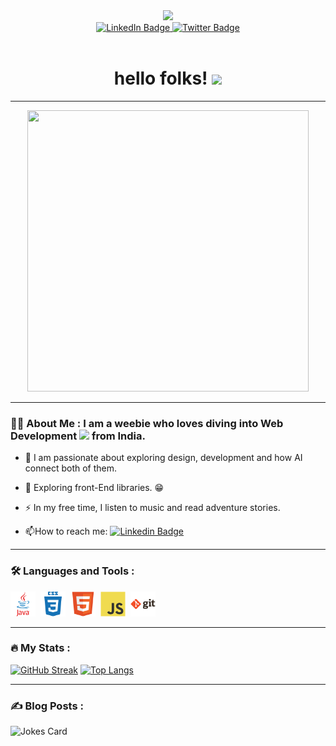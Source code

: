 <div id="header" align="center">
  <img src="https://media.giphy.com/media/BferOKonYOspm28AiB/giphy.gif" width="150"/>
  <div id="badges">
  <a href ="https://www.linkedin.com/in/bsingh75">
<img src="https://img.shields.io/badge/-LinkedIn-blue?logo=linkedin&logoColor=white&style=for-the-badge" alt="LinkedIn Badge" />
  </a>
  <a href="https://twitter.com/bhavyaaa_here">
<img src="https://img.shields.io/badge/Twitter-blue?style=for-the-badge&logo=twitter&logoColor=white" alt="Twitter Badge" />
    </a>
    </div>
  <img src="https://komarev.com/ghpvc/?username=bhavyasingh75&style=flat-square&color=blue" alt=""/>
  <h1>
  hello folks!
  <img src="https://media.giphy.com/media/hvRJCLFzcasrR4ia7z/giphy.gif" width="30px"/>
</h1>
</div>

---
<div align="center">
  <img src="https://img.freepik.com/free-vector/workspace-elements-design_1132-43.jpg?size=626&ext=jpg" width="450" height="450"/>
</div>

---
### :woman_technologist: About Me : I am a weebie who loves diving into Web Development <img src="https://media.giphy.com/media/WUlplcMpOCEmTGBtBW/giphy.gif" width="30"> from India.
- :telescope: I am passionate about exploring design, development and how AI connect both of them.

- :seedling: Exploring front-End libraries. 😁

- :zap: In my free time, I listen to music and read adventure stories.

- :mailbox:How to reach me: [![Linkedin Badge](https://img.shields.io/badge/-Bhavya-blue?style=flat&logo=Linkedin&logoColor=white)](https://www.linkedin.com/in/bsingh75)

---

### :hammer_and_wrench: Languages and Tools :
<div>
  <img src="https://github.com/devicons/devicon/blob/master/icons/java/java-original-wordmark.svg" title="Java" alt="Java" width="40" height="40"/>&nbsp;
  <img src="https://github.com/devicons/devicon/blob/master/icons/css3/css3-plain-wordmark.svg"  title="CSS3" alt="CSS" width="40" height="40"/>&nbsp;
  <img src="https://github.com/devicons/devicon/blob/master/icons/html5/html5-original.svg" title="HTML5" alt="HTML" width="40" height="40"/>&nbsp;
  <img src="https://github.com/devicons/devicon/blob/master/icons/javascript/javascript-original.svg" title="JavaScript" alt="JavaScript" width="40" height="40"/>&nbsp;
  <img src="https://github.com/devicons/devicon/blob/master/icons/git/git-original-wordmark.svg" title="Git" **alt="Git" width="40" height="40"/>
  </div>
  
  ---

### :fire: My Stats :
[![GitHub Streak](https://github-readme-streak-stats.herokuapp.com?user=bhavyasingh75&theme=tokyonight-duo)](https://git.io/streak-stats)
[![Top Langs](https://github-readme-stats.vercel.app/api/top-langs/?username=bhavyasingh75&layout=compact&theme=vision-friendly-dark)](https://github.com/anuraghazra/github-readme-stats)

---

### :writing_hand: Blog Posts :
<!-- BLOG-POST-LIST:START -->
<!-- BLOG-POST-LIST:END -->

<!-- Markdown -->

![Jokes Card](https://readme-jokes.vercel.app/api?theme=tokyonight&qColor=%23944bcc&aColor=%23bbdb51)
